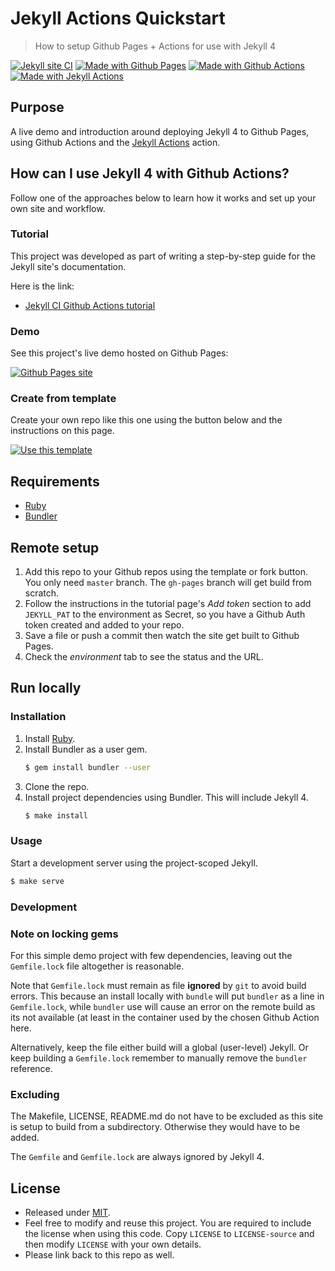 # Jekyll Actions Quickstart
> How to setup Github Pages + Actions for use with Jekyll 4

[![Jekyll site CI](https://github.com/MichaelCurrin/jekyll-actions-quickstart/workflows/Jekyll%20site%20CI/badge.svg)](https://github.com/MichaelCurrin/jekyll-actions-quickstart/actions)
[![Made with Github Pages](https://img.shields.io/badge/Made_with-Github%20Pages-blue.svg)](https://pages.github.com/)
[![Made with Github Actions](https://img.shields.io/badge/Made_with-Github%20Actions-blue.svg)](https://help.github.com/en/actions)
[![Made with Jekyll Actions](https://img.shields.io/badge/Jekyll_Actions-2.0.2-blue.svg)](https://github.com/marketplace/actions/jekyll-actions)


## Purpose

A live demo and introduction around deploying Jekyll 4 to Github Pages, using Github Actions and the [Jekyll Actions](https://github.com/marketplace/actions/jekyll-actions) action.


## How can I use Jekyll 4 with Github Actions?

Follow one of the approaches below to learn how it works and set up your own site and workflow.


### Tutorial

This project was developed as part of writing a step-by-step guide for the Jekyll site's documentation. 

Here is the link:

- [Jekyll CI Github Actions tutorial](https://jekyllrb.com/docs/continuous-integration/github-actions/)


### Demo

See this project's live demo hosted on Github Pages:

[![Github Pages site](https://img.shields.io/badge/site-Github_Pages-blue?style=for-the-badge)](https://michaelcurrin.github.io/jekyll-actions-quickstart/)


### Create from template

Create your own repo like this one using the button below and the instructions on this page.

[![Use this template](https://img.shields.io/badge/Use_this_template-green.svg?style=for-the-badge)](https://github.com/MichaelCurrin/jekyll-actions-quickstart/generate)


## Requirements

- [Ruby](https://www.ruby-lang.org/)
- [Bundler](https://bundler.io)


## Remote setup

1. Add this repo to your Github repos using the template or fork button. You only need `master` branch. The `gh-pages` branch will get build from scratch.
2. Follow the instructions in the tutorial page's _Add token_ section to add `JEKYLL_PAT` to the environment as Secret, so you have a Github Auth token created and added to your repo.
3. Save a file or push a commit then watch the site get built to Github Pages.
4. Check the _environment_ tab to see the status and the URL.


## Run locally

### Installation

1. Install [Ruby](https://www.ruby-lang.org/en/documentation/installation/#package-management-systems).
2. Install Bundler as a user gem.
    ```sh
    $ gem install bundler --user
    ```
3. Clone the repo.
4. Install project dependencies using Bundler. This will include Jekyll 4.
    ```sh
    $ make install
    ```

### Usage

Start a development server using the project-scoped Jekyll.

```sh
$ make serve
```


### Development

<!-- If you've forked this project or used the template so you can make a new site, you can delete this Development section. -->

### Note on locking gems

For this simple demo project with few dependencies, leaving out the `Gemfile.lock` file altogether is reasonable.

Note that `Gemfile.lock` must remain as file **ignored** by `git` to avoid build errors. This because an install locally with `bundle` will put `bundler` as a line in `Gemfile.lock`, while `bundler` use will cause an error on the remote build as its not available (at least in the container used by the chosen Github Action here.

Alternatively, keep the file either build will a global (user-level) Jekyll. Or keep building a `Gemfile.lock` remember to manually remove the `bundler` reference.

### Excluding

The Makefile, LICENSE, README.md do not have to be excluded as this site is setup to build from a subdirectory. Otherwise they would have to be added.

The `Gemfile` and `Gemfile.lock` are always ignored by Jekyll 4.


## License

- Released under [MIT](/LICENSE).
- Feel free to modify and reuse this project. You are required to include the license when using this code. Copy `LICENSE` to `LICENSE-source` and then modify `LICENSE` with your own details.
- Please link back to this repo as well.
